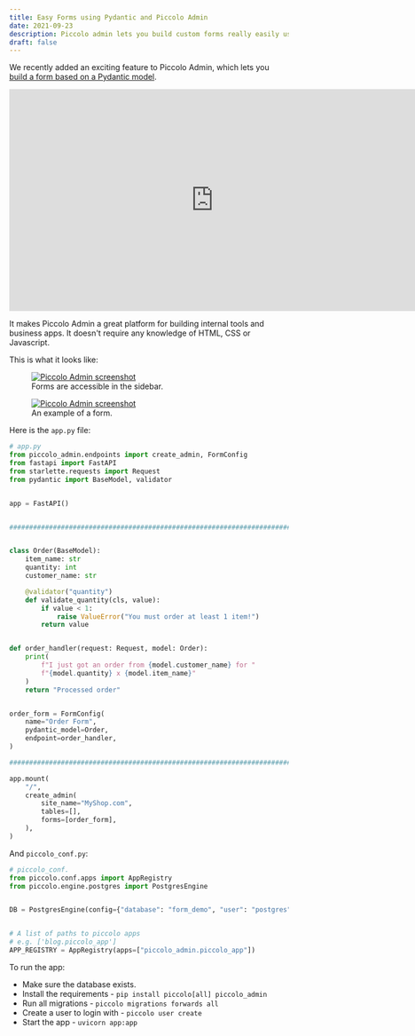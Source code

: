 ```yaml
---
title: Easy Forms using Pydantic and Piccolo Admin
date: 2021-09-23
description: Piccolo admin lets you build custom forms really easily using Pydantic, without having to write HTML, CSS, or Javascript.
draft: false
---
```


We recently added an exciting feature to Piccolo Admin, which lets you [build a form based on a Pydantic model](https://piccolo-admin.readthedocs.io/en/latest/custom_forms/index.html).

<iframe width="735" height="400" src="https://www.youtube.com/embed/xGdZDmGMkaU" title="YouTube video player" frameborder="0" allow="accelerometer; autoplay; clipboard-write; encrypted-media; gyroscope; picture-in-picture" allowfullscreen></iframe>

It makes Piccolo Admin a great platform for building internal tools and business apps. It doesn't require any knowledge of HTML, CSS or Javascript.

This is what it looks like:

<figure>
    <a href="#" class="lightbox">
        <img src="/images/blog/easy-forms-using-pydantic-and-piccolo-admin/screenshot_sidebar.jpg" alt="Piccolo Admin screenshot" />
    </a>
    <figcaption>Forms are accessible in the sidebar.</figcaption>
</figure>

<figure>
    <a href="#" class="lightbox">
        <img src="/images/blog/easy-forms-using-pydantic-and-piccolo-admin/screenshot_form.jpg" alt="Piccolo Admin screenshot" />
    </a>
    <figcaption>An example of a form.</figcaption>
</figure>

Here is the `app.py` file:

```python
# app.py
from piccolo_admin.endpoints import create_admin, FormConfig
from fastapi import FastAPI
from starlette.requests import Request
from pydantic import BaseModel, validator


app = FastAPI()


################################################################################


class Order(BaseModel):
    item_name: str
    quantity: int
    customer_name: str

    @validator("quantity")
    def validate_quantity(cls, value):
        if value < 1:
            raise ValueError("You must order at least 1 item!")
        return value


def order_handler(request: Request, model: Order):
    print(
        f"I just got an order from {model.customer_name} for "
        f"{model.quantity} x {model.item_name}"
    )
    return "Processed order"


order_form = FormConfig(
    name="Order Form",
    pydantic_model=Order,
    endpoint=order_handler,
)

################################################################################

app.mount(
    "/",
    create_admin(
        site_name="MyShop.com",
        tables=[],
        forms=[order_form],
    ),
)
```

And `piccolo_conf.py`:

```python
# piccolo_conf.
from piccolo.conf.apps import AppRegistry
from piccolo.engine.postgres import PostgresEngine


DB = PostgresEngine(config={"database": "form_demo", "user": "postgres"})


# A list of paths to piccolo apps
# e.g. ['blog.piccolo_app']
APP_REGISTRY = AppRegistry(apps=["piccolo_admin.piccolo_app"])
```

To run the app:

- Make sure the database exists.
- Install the requirements - `pip install piccolo[all] piccolo_admin`
- Run all migrations - `piccolo migrations forwards all`
- Create a user to login with - `piccolo user create`
- Start the app - `uvicorn app:app`
